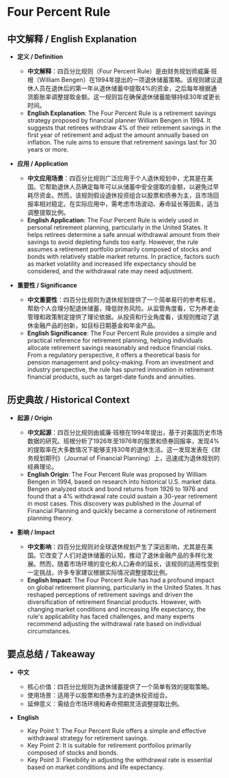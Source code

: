 # Four Percent Rule

## 中文解释 / English Explanation

* **定义 / Definition**  
  - **中文解释**：四百分比规则（Four Percent Rule）是由财务规划师威廉·班根（William Bengen）在1994年提出的一项退休储蓄策略。该规则建议退休人员在退休后的第一年从退休储蓄中提取4%的资金，之后每年根据通货膨胀率调整提取金额。这一规则旨在确保退休储蓄能够持续30年或更长时间。  
  - **English Explanation**: The Four Percent Rule is a retirement savings strategy proposed by financial planner William Bengen in 1994. It suggests that retirees withdraw 4% of their retirement savings in the first year of retirement and adjust the amount annually based on inflation. The rule aims to ensure that retirement savings last for 30 years or more.

* **应用 / Application**  
  - **中文应用场景**：四百分比规则广泛应用于个人退休规划中，尤其是在美国。它帮助退休人员确定每年可以从储蓄中安全提取的金额，以避免过早耗尽资金。然而，该规则假设退休投资组合以股票和债券为主，且市场回报率相对稳定。在实际应用中，需考虑市场波动、寿命延长等因素，适当调整提取比例。  
  - **English Application**: The Four Percent Rule is widely used in personal retirement planning, particularly in the United States. It helps retirees determine a safe annual withdrawal amount from their savings to avoid depleting funds too early. However, the rule assumes a retirement portfolio primarily composed of stocks and bonds with relatively stable market returns. In practice, factors such as market volatility and increased life expectancy should be considered, and the withdrawal rate may need adjustment.

* **重要性 / Significance**  
  - **中文重要性**：四百分比规则为退休规划提供了一个简单易行的参考标准，帮助个人合理分配退休储蓄，降低财务风险。从监管角度看，它为养老金管理和政策制定提供了理论依据。从投资和行业角度看，该规则推动了退休金融产品的创新，如目标日期基金和年金产品。  
  - **English Significance**: The Four Percent Rule provides a simple and practical reference for retirement planning, helping individuals allocate retirement savings reasonably and reduce financial risks. From a regulatory perspective, it offers a theoretical basis for pension management and policy-making. From an investment and industry perspective, the rule has spurred innovation in retirement financial products, such as target-date funds and annuities.

## 历史典故 / Historical Context

* **起源 / Origin**  
  - **中文起源**：四百分比规则由威廉·班根在1994年提出，基于对美国历史市场数据的研究。班根分析了1926年至1976年的股票和债券回报率，发现4%的提取率在大多数情况下能够支持30年的退休生活。这一发现发表在《财务规划期刊》（Journal of Financial Planning）上，迅速成为退休规划的经典理论。  
  - **English Origin**: The Four Percent Rule was proposed by William Bengen in 1994, based on research into historical U.S. market data. Bengen analyzed stock and bond returns from 1926 to 1976 and found that a 4% withdrawal rate could sustain a 30-year retirement in most cases. This discovery was published in the Journal of Financial Planning and quickly became a cornerstone of retirement planning theory.

* **影响 / Impact**  
  - **中文影响**：四百分比规则对全球退休规划产生了深远影响，尤其是在美国。它改变了人们对退休储蓄的认知，推动了退休金融产品的多样化发展。然而，随着市场环境的变化和人口寿命的延长，该规则的适用性受到一定挑战，许多专家建议根据实际情况调整提取比例。  
  - **English Impact**: The Four Percent Rule has had a profound impact on global retirement planning, particularly in the United States. It has reshaped perceptions of retirement savings and driven the diversification of retirement financial products. However, with changing market conditions and increasing life expectancy, the rule's applicability has faced challenges, and many experts recommend adjusting the withdrawal rate based on individual circumstances.

## 要点总结 / Takeaway

* **中文**  
  - 核心价值：四百分比规则为退休储蓄提供了一个简单有效的提取策略。  
  - 使用场景：适用于以股票和债券为主的退休投资组合。  
  - 延伸意义：需结合市场环境和寿命预期灵活调整提取比例。  

* **English**  
  - Key Point 1: The Four Percent Rule offers a simple and effective withdrawal strategy for retirement savings.  
  - Key Point 2: It is suitable for retirement portfolios primarily composed of stocks and bonds.  
  - Key Point 3: Flexibility in adjusting the withdrawal rate is essential based on market conditions and life expectancy.